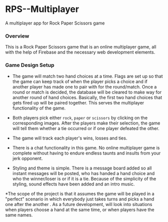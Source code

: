 # RPS--Multiplayer
A multiplayer app for Rock Paper Scissors game

### Overview

This is a Rock Paper Scissors game that is an online multiplayer game, all with the help of Firebase and the necessary web development elements.

### Game Design Setup

* The game will match two hand choices at a time. Flags are set up so that the game can keep track of when the player picks a choice and if another player has made one to pair with for the round/match. Once a round or match is decided, the database will be cleared to make way for another round of hand choices. Basically, the first two hand choices that gets fired up will be paired together. This serves the multiplayer functionality of the game. 

* Both players pick either `rock`, `paper` or `scissors` by clicking on the corresponding images. After the players make their selection, the game will tell them whether a tie occurred or if one player defeated the other.

* The game will track each player's wins, losses and ties.

* There is a chat functionality in this game. No online multiplayer game is complete without having to endure endless taunts and insults from your jerk opponent.

* Styling and theme is simple. There is a message board added so all instant messages will be posted, who has handed a hand choice and who the winner/loser is or if it is a tie. Because of the simplicity of the styling, sound effects have been added and an intro music.

*The scope of the project is that it assumes the game will be played in a "perfect" scenario in which everybody just takes turns and picks a hand one after the another . As a future development, will look into situations when players choose a hand at the same time, or when players have the same names.
